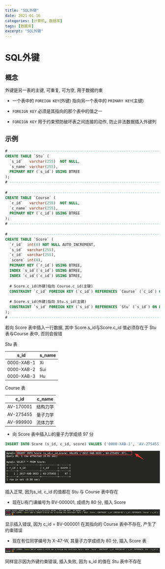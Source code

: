```yaml
---
title: "SQL外键"
date: 2021-01-16
categories: [计算机, 数据库]
tags: [数据库]
excerpt: "SQL外键"
---
```


# SQL外键

## 概念

外键是另一表的主键, 可重复, 可为空, 用于数据约束

- 一个表中的 `FOREIGN KEY`(外键) 指向另一个表中的 `PRIMARY KEY`(主键)

- `FOREIGN KEY` 必须是其指向的那个表中的值之一

- `FOREIGN KEY` 用于约束预防破坏表之间连接的动作, 防止非法数据插入外键列

## 示例

```sql
# ---------------------------------------------------------------------------------------------------------
CREATE TABLE `Stu` (
  `s_id`   varchar(255)  NOT NULL, 
  `s_name` varchar(255), 
  PRIMARY KEY (`s_id`) USING BTREE
);
# ---------------------------------------------------------------------------------------------------------

# ---------------------------------------------------------------------------------------------------------
CREATE TABLE `Course` (
  `c_id`   varchar(255)  NOT NULL, 
  `c_name` varchar(255), 
  PRIMARY KEY (`c_id`) USING BTREE
);
# ---------------------------------------------------------------------------------------------------------

# ---------------------------------------------------------------------------------------------------------
CREATE TABLE `Score` (
  `r_id`  int(0) NOT NULL AUTO_INCREMENT, 
  `s_id`  varchar(255), 
  `c_id`  varchar(255), 
  `score` int(0), 
  PRIMARY KEY (`r_id`) USING BTREE, 
  INDEX `s_id`(`s_id`) USING BTREE, 
  INDEX `c_id`(`c_id`) USING BTREE, 
  
  # Score.c_id(外键)指向 Course.c_id(主键)
  CONSTRAINT `c_id` FOREIGN KEY (`c_id`) REFERENCES `Course` (`c_id`) ON DELETE RESTRICT ON UPDATE RESTRICT, 

  # Score.s_id(外键)指向 Stu.s_id(主键)
  CONSTRAINT `s_id` FOREIGN KEY (`s_id`) REFERENCES `Stu` (`s_id`) ON DELETE RESTRICT ON UPDATE RESTRICT
);
# ---------------------------------------------------------------------------------------------------------
```

若向 Score 表中插入一行数据, 其中 Score.s_id与Score.c_id 值必须存在于 Stu 表与Course 表中, 否则会报错

Stu 表

| s_id          | s_name |
| ------------- | ------ |
| 0000-XAB-1 | Xi     |
| 0000-XAB-2 | Sui    |
| 0000-XAB-3 | Hu     |

Course 表

| c_id      | c_name   |
| --------- | -------- |
| AV-170001 | 结构力学 |
| AV-275455 | 量子力学 |
| AV-999900 | 流体力学 |

- 向 Score 表中插入Li的量子力学成绩 97 分

```sql
INSERT INTO Score (s_id, c_id, score) VALUES ('0000-XAB-1', 'AV-275455', 97);
```

![](https://raw.githubusercontent.com/dmjcb/SelfImgur/main/20201005170211.png)

插入正常, 因为s_id, c_id 的值都在 Stu 与 Course 表中存在

- 现在Li有门课编号为 BV-000001, 成绩为 80 分, 插入 Score 

![](https://raw.githubusercontent.com/dmjcb/SelfImgur/main/20201005170512.png)

显示插入错误, 因为 c_id = BV-000001 在其指向的 Course 表中不存在, 产生了约束错误

- 现在有位同学编号为 X-47-W, 其量子力学成绩为 80 分, 插入 Score 表

![](https://raw.githubusercontent.com/dmjcb/SelfImgur/main/20201005170843.png)

同样显示因为外键约束错误, 插入失败, 因为 s_id 的值在 Stu 表中不存在